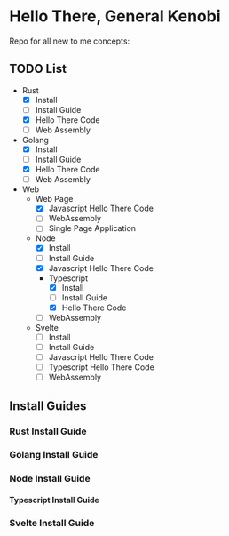 # Hello There, General Kenobi

Repo for all new to me concepts:

## TODO List

- Rust
    - [x] Install
    - [ ] Install Guide
    - [x] Hello There Code
    - [ ] Web Assembly
- Golang
    - [x] Install
    - [ ] Install Guide
    - [x] Hello There Code
    - [ ] Web Assembly
- Web
    - Web Page
        - [x] Javascript Hello There Code
        - [ ] WebAssembly
        - [ ] Single Page Application
    - Node
        - [x] Install
        - [ ] Install Guide
        - [x] Javascript Hello There Code
        - Typescript
            - [x] Install
            - [ ] Install Guide
            - [x] Hello There Code
        - [ ] WebAssembly
    - Svelte
        - [ ] Install
        - [ ] Install Guide
        - [ ] Javascript Hello There Code
        - [ ] Typescript Hello There Code
        - [ ] WebAssembly

## Install Guides
### Rust Install Guide
### Golang Install Guide
### Node Install Guide
#### Typescript Install Guide
### Svelte Install Guide
